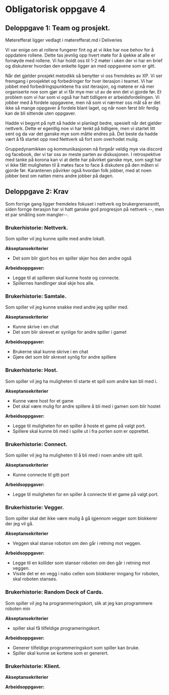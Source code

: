 # Obligatorisk oppgave 4
## Deloppgave 1: Team og prosjekt.

Møterefferat ligger vedlagt i møterefferat.md i Deliveries

Vi var enige om at rollene fungerer fint og at vi ikke har noe behov for å oppdatere rollene. Dette tas jevnlig opp hvert møte for å sjekke at alle er fornøyde med rollene. Vi har holdt oss til 1-2 møter i uken der vi har en brief og diskuterer hvordan den enkelte ligger an med oppgavene som er gitt. 

Når det gjelder prosjekt metodikk så benytter vi oss fremdeles av XP. Vi ser fremgang i prosjektet og forbedringer for hver iterasjon i teamet. Vi har jobbet med forbedringspunktene fra sist iterasjon, og møtene er nå mer organiserte noe som gjør at vi får mye mer ut av de enn det vi gjorde før.
Et problem som vi har som vi også har hatt tidligere er arbeidsfordelingen. Vi jobber med å fordele oppgavene, men nå som vi nærmer oss mål så er det ikke så mange oppgaver å fordele blant laget, og når noen først blir ferdig kan de bli sittende uten oppgaver. 

Hadde vi begynt på nytt så hadde vi planlagt bedre, spesielt når det gjelder nettverk. Dette er egentlig noe vi har tenkt på tidligere, men vi startet litt sent og da var det ganske mye som måtte endres på. Det beste da hadde vært å få startet opp med Nettverk så fort som overhodet mulig.

Gruppedynamikken og kommunikasjonen nå forgeår veldig mye via discord og facebook, der vi tar oss av meste parten av diskusjonen. I retrospektive med tanke på korona kan vi at dette har påvirket ganske mye,
som sagt har vi ikke fått muligheten til å møtes face to face å diskutere på den måten vi gjorde før. Karantenen påvirker også hvordan folk jobber, med at noen jobber best om natten mens andre jobber på dagen.

## Deloppgave 2: Krav
Som forrige gang ligger fremdeles fokuset i nettverk og brukergrensesnitt, siden forrige iterasjon har vi hatt ganske god progresjon på nettverk --, men et par småting som mangler--.

### Brukerhistorie: Nettverk.
Som spiller vil jeg kunne spille med andre lokalt.

**Akseptansekriterier**
* Det som blir gjort hos en spiller skjer hos den andre også

**Arbeidsoppgaver:**
* Legge til at spilleren skal kunne hoste og connecte.
* Spillernes handlinger skal skje hos alle.

### Brukerhistorie: Samtale.
Som spiller vil jeg kunne snakke med andre jeg spiller med.

**Akseptansekriterier**
* Kunne skrive i en chat
* Det som blir skrevet er synlige for andre spiller i gamet

**Arbeidsoppgaver:**
* Brukerne skal kunne skrive i en chat
* Gjøre det som blir skrevet synlig for andre spillere

### Brukerhistorie: Host.
Som spiller vil jeg ha muligheten til starte et spill som andre kan bli med i.

**Akseptansekriterier**
* Kunne være host for et game
* Det skal være mulig for andre spillere å bli med i gamen som blir hostet

**Arbeidsoppgaver:**
* Legge til muligheten for en spiller å hoste et game på valgt port.
* Spillere skal kunne bli med i spille ut i fra porten som er opprettet.

### Brukerhistorie: Connect.
Som spiller vil jeg ha muligheten til å bli med i noen andre sitt spill.

**Akseptansekriterier**
* Kunne connecte til gitt port

**Arbeidsoppgaver:**
* Legge til muligheten for en spiller å connecte til et game på valgt port.

### Brukerhistorie: Vegger.
Som spiller skal det ikke være mulig å gå igjennom vegger som blokkerer der jeg vil gå.

**Akseptansekriterier**
* Veggen skal stanse roboton om den går i retning mot veggen.

**Arbeidsoppgaver:**
* Legge til en kollider som stanser roboten om den går i retning mot veggen.
* Visste det er en vegg i nabo cellen som blokkerer inngang for roboten, skal roboten stanses.

### Brukerhistorie: Random Deck of Cards.
Som spiller vil jeg ha programmeringskort, slik at jeg kan programmere roboten min

**Akseptansekriterier**
* spiller skal få tilfeldige programeringskort.

**Arbeidsoppgaver:**
* Generer tilfeldige programmeringskort  som spiller kan bruke.
* Spiller skal kunne se kortene som er generert.


### Brukerhistorie: Klient.

**Akseptansekriterier**


**Arbeidsoppgaver:**

